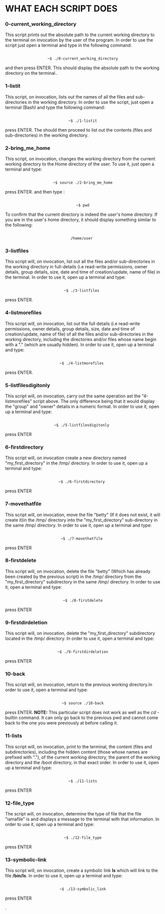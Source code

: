 # WHAT EACH SCRIPT DOES

### 0-current_working_directory 
This script prints out the absolute path to the current working directory to the terminal on invocation by the user of the program. In order to use the script just open a terminal and type in the following command:

<p align="center">
<code>
~$ ./0-current_working_directory
</code>	
</p>



and then press ENTER. This should display the absolute path to the working directory on the terminal..

### 1-listit 
This script, on invocation, lists out the names of all the files and sub-directories in the working directory. In order to use the script, just open a terminal (Bash) and type the following command: 

<p align="center">
<code>
~$ ./1-listit
</code>	
</p>


press ENTER. The should then proceed to list out the contents (files and sub-directories) in the working directory.

### 2-bring_me_home 
This script, on invocation, changes the working directory from the current working directory to the Home directory of the user. To use it, just open a terminal and type: 


<p align="center">
	
<code>
~$ source ./2-bring_me_home
</code>
</p>

press ENTER. and then type :

<p align="center">
<code>  
~$ pwd
</code>
</p>
<p align="center">
	
</p>

To confirm that the current directory is indeed the user's home directory. If you are in the user's home directory, it should display something similar to the following: 

<p align="center">
<code>
 /home/user  
</code>
</p>


### 3-listfiles
This script will, on invocation, list out all the files and/or sub-directories in the working directory in full-details (i.e read-write permissions, owner details, group details, size, date and time of creation/update, name of file) in the terminal. In order to use it, open up a terminal and type:

<p align="center">
<code>
 ~$ ./3-listfiles  
</code>
</p>

press ENTER.


### 4-listmorefiles
This script will, on invocation, list out the full details (i.e read-write permissions, owner details, group details, size, date and time of creation/update, name of file) of all the files and/or sub-directories in the working directory, including the directories and/or files whose name begin with a "." (which are usually hidden). In order to use it, open up a terminal and type: 

<p align="center">
<code>
 ~$ ./4-listmorefiles  
</code>
</p>

press ENTER.


### 5-listfilesdigitonly
This script will, on invocation, carry out the same operation ast the "4-listmorefiles" script above. The only difference being that it would display the "group" and "owner" details in a numeric format. In order to use it, open up a terminal and type:

<p align="center">
<code>
 ~$ ./5-listfilesdigitonly  
</code>
</p>

press ENTER

### 6-firstdirectory
This script will, on invocation create a new directory named "my_first_directory" in the /tmp/ directory. In order to use it, open up a terminal and type:


<p align="center">
<code>
 ~$ ./6-firstdirectory  
</code>
</p>

press ENTER


### 7-movethatfile
This script will, on invocation, move the file "betty" (If it does not exist, it will create it)in the /tmp/ directory into the "my_first_directory" sub-directory in the same /tmp/ directory. In order to use it, open up a terminal and type:


<p align="center">
<code>
 ~$ ./7-movethatfile  
</code>
</p>

press ENTER


### 8-firstdelete
This script will, on invocation, delete the file "betty" (Which has already been created by the previous script) in the /tmp/ directory from the "my_first_directory" subdirectory in the same /tmp/ directory. In order to use it, open a terminal and type:


<p align="center">
<code>
 ~$ ./8-firstdelete 
</code>
</p>

press ENTER


### 9-firstdirdeletion
This script will, on invocation, delete the "my_first_directory" subdirectory located in the /tmp/ directory. In order to use it, open a terminal and type:


<p align="center">
<code>
 ~$ ./9-firstdirdeletion 
</code>
</p>

press ENTER



### 10-back
This script will, on invocation, return to the previous working directory.In order to use it, open a terminal and type:


<p align="center">
<code>
 ~$ source ./10-back 
</code>
</p>

press ENTER.
**NOTE:** This particular script does not work as well as the *cd -* builtin command. It can only go back to the previous pwd and cannot come back to the one you were previously at before calling it.



### 11-lists
This script will, on invocation, print to the terminal, the content (files and subdirectories), including the hidden content (those whose names are prefixed with "."), of the current working directory, the parent of the working directory and the /boot directory, in that exact order. In order to use it, open up a terminal and type:


<p align="center">
<code>
 ~$ ./11-lists 
</code>
</p>

press ENTER

### 12-file_type
The script will, on invocation, determine the type of file that the file "iamafile" is and displays a message to the terminal with that information. In order to use it, open up a terminal and type:


<p align="center">
<code>
 ~$ ./12-file_type 
</code>
</p>

press ENTER


### 13-symbolic-link
This script will, on invocation, create a symbolic link **__ls__** which will link to the file **/bin/ls**. In order to use it, open up a terminal and type:
 

<p align="center">
<code>
 ~$ ./13-symbolic_link 
</code>
</p>

press ENTER

















. 

